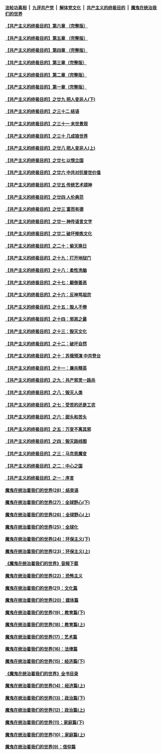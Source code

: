 ####  [法轮功真相](../../../../basic/blob/master/README.md?t=05010531) &nbsp;|&nbsp; [九评共产党](../../../../9ping.md/blob/master/README.md?t=05010531) &nbsp;|&nbsp; [解体党文化](../../../../jtdwh.md/blob/master/README.md?t=05010531)  &nbsp;|&nbsp; [共产主义的终极目的](../../../../gczydzjmd.md/blob/master/README.md?t=05010531) &nbsp;|&nbsp; [魔鬼在统治我们的世界](../../../../mgztzwmdsj.md/blob/master/README.md?t=05010531) 

#### [【共产主义的终极目的】第六章 （完整版）](../pages/nsc422/n11428913.md?t=05010531) 

#### [【共产主义的终极目的】第五章 （完整版）](../pages/nsc422/n11428912.md?t=05010531) 

#### [【共产主义的终极目的】第四章 （完整版）](../pages/nsc422/n11428907.md?t=05010531) 

#### [【共产主义的终极目的】第三章（完整版）](../pages/nsc422/n11428848.md?t=05010531) 

#### [【共产主义的终极目的】第二章（完整版）](../pages/nsc422/n11428831.md?t=05010531) 

#### [【共产主义的终极目的】第一章（完整版）](../pages/nsc422/n11417651.md?t=05010531) 

#### [【共产主义的终极目的】之廿九 把人变非人(下)](../pages/nsc422/n11344140.md?t=05010531) 

#### [【共产主义的终极目的】之三十二 结语](../pages/nsc422/n11360535.md?t=05010531) 

#### [【共产主义的终极目的】之三十一 末世景观](../pages/nsc422/n11351129.md?t=05010531) 

#### [【共产主义的终极目的】之三十 几成狼世界](../pages/nsc422/n11348280.md?t=05010531) 

#### [【共产主义的终极目的】之廿八 把人变非人(上)](../pages/nsc422/n11340492.md?t=05010531) 

#### [【共产主义的终极目的】之廿七 以恨立国](../pages/nsc422/n11336944.md?t=05010531) 

#### [【共产主义的终极目的】之廿六 中共对抗普世价值](../pages/nsc422/n11324785.md?t=05010531) 

#### [【共产主义的终极目的】之廿五 传统艺术颂神](../pages/nsc422/n11296396.md?t=05010531) 

#### [【共产主义的终极目的】之廿四 人伦典范](../pages/nsc422/n11296397.md?t=05010531) 

#### [【共产主义的终极目的】之廿三 富而有德](../pages/nsc422/n11283598.md?t=05010531) 

#### [【共产主义的终极目的】之廿一 神传语言文字](../pages/nsc422/n11263265.md?t=05010531) 

#### [【共产主义的终极目的】之廿二 破坏修炼文化](../pages/nsc422/n11245728.md?t=05010531) 

#### [【共产主义的终极目的】之二十：偷天换日](../pages/nsc422/n11238846.md?t=05010531) 

#### [【共产主义的终极目的】之十九：打开地狱门](../pages/nsc422/n11206376.md?t=05010531) 

#### [【共产主义的终极目的】之十八：柔性洗脑](../pages/nsc422/n11199994.md?t=05010531) 

#### [【共产主义的终极目的】之十七：颠倒善恶](../pages/nsc422/n11179782.md?t=05010531) 

#### [【共产主义的终极目的】之十六：反神骂祖宗](../pages/nsc422/n11166798.md?t=05010531) 

#### [【共产主义的终极目的】之十五：毁人不倦](../pages/nsc422/n11166792.md?t=05010531) 

#### [【共产主义的终极目的】之十四：邪恶之最](../pages/nsc422/n11150249.md?t=05010531) 

#### [【共产主义的终极目的】之十三：毁灭文化](../pages/nsc422/n11135227.md?t=05010531) 

#### [【共产主义的终极目的】之十二：破坏自然](../pages/nsc422/n11135214.md?t=05010531) 

#### [【共产主义的终极目的】之十：苏俄预演 中共登台](../pages/nsc422/n11118424.md?t=05010531) 

#### [【共产主义的终极目的】之十一：屠杀精英](../pages/nsc422/n11118442.md?t=05010531) 

#### [【共产主义的终极目的】之九：共产邪灵一路杀](../pages/nsc422/n11114139.md?t=05010531) 

#### [【共产主义的终极目的】之八：毁灭人类](../pages/nsc422/n11108503.md?t=05010531) 

#### [【共产主义的终极目的】之七：受苦的还是工农](../pages/nsc422/n11101809.md?t=05010531) 

#### [【共产主义的终极目的】之六：甜头和苦头](../pages/nsc422/n11096971.md?t=05010531) 

#### [【共产主义的终极目的】之五：万变不离其邪](../pages/nsc422/n11091285.md?t=05010531) 

#### [【共产主义的终极目的】之四：毁灭路线图](../pages/nsc422/n11086284.md?t=05010531) 

#### [【共产主义的终极目的】之三：马克思魔变](../pages/nsc422/n11061941.md?t=05010531) 

#### [【共产主义的终极目的】之二：中心之国](../pages/nsc422/n11047728.md?t=05010531) 

#### [【共产主义的终极目的】之一：序言](../pages/nsc422/n11086077.md?t=05010531) 

#### [魔鬼在统治着我们的世界(28)：结束语](../pages/nsc422/n10936246.md?t=05010531) 

#### [魔鬼在统治着我们的世界(27)：全球野心(下)](../pages/nsc422/n10928319.md?t=05010531) 

#### [魔鬼在统治着我们的世界(26)：全球野心(上)](../pages/nsc422/n10900318.md?t=05010531) 

#### [魔鬼在统治着我们的世界(25)：全球化](../pages/nsc422/n10788205.md?t=05010531) 

#### [魔鬼在统治着我们的世界(24)：环保主义(下)](../pages/nsc422/n10695307.md?t=05010531) 

#### [魔鬼在统治着我们的世界(23)：环保主义(上)](../pages/nsc422/n10688613.md?t=05010531) 

#### [《魔鬼在统治着我们的世界》音频下载](../pages/nsc422/n10635553.md?t=05010531) 

#### [魔鬼在统治着我们的世界(22)：恐怖主义](../pages/nsc422/n10614727.md?t=05010531) 

#### [魔鬼在统治着我们的世界(21)：文化篇](../pages/nsc422/n10597706.md?t=05010531) 

#### [魔鬼在统治着我们的世界(20)：媒体篇](../pages/nsc422/n10586579.md?t=05010531) 

#### [魔鬼在统治着我们的世界(19)：教育篇(下)](../pages/nsc422/n10564808.md?t=05010531) 

#### [魔鬼在统治着我们的世界(18)：教育篇(上)](../pages/nsc422/n10526970.md?t=05010531) 

#### [魔鬼在统治着我们的世界(17)：艺术篇](../pages/nsc422/n10499093.md?t=05010531) 

#### [魔鬼在统治着我们的世界(16)：法律篇](../pages/nsc422/n10485969.md?t=05010531) 

#### [魔鬼在统治着我们的世界(15)：经济篇(下)](../pages/nsc422/n10469975.md?t=05010531) 

#### [《魔鬼在统治着我们的世界》全书目录](../pages/nsc422/n10464261.md?t=05010531) 

#### [魔鬼在统治着我们的世界(14)：经济篇(上)](../pages/nsc422/n10457370.md?t=05010531) 

#### [魔鬼在统治着我们的世界(13)：政治篇(下)](../pages/nsc422/n10448270.md?t=05010531) 

#### [魔鬼在统治着我们的世界(12)：政治篇(上)](../pages/nsc422/n10444576.md?t=05010531) 

#### [魔鬼在统治着我们的世界(11)：家庭篇(下)](../pages/nsc422/n10440961.md?t=05010531) 

#### [魔鬼在统治着我们的世界(10)：家庭篇(上)](../pages/nsc422/n10435448.md?t=05010531) 

#### [魔鬼在统治着我们的世界(9)：信仰篇](../pages/nsc422/n10432159.md?t=05010531) 

